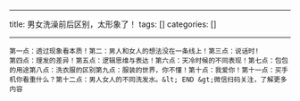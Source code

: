 
--- 
title:  男女洗澡前后区别，太形象了！ 
tags: []
categories: [] 

---
```
第一点：透过现象看本质！第二：男人和女人的想法没在一条线上！第三点：说话时!
第四点：理发的差异！第五点：逻辑思维与表达！第六点：天冷时候的不同表现！第七点：包包的用途第八点：洗衣服的区别第九点：服装的世界，你不懂！第十点：我爱你！第十一点：买手机你看重什么？第十二点：男人女人的不同洗发水。&lt; END &gt;微信扫码关注，了解更多内容

```
